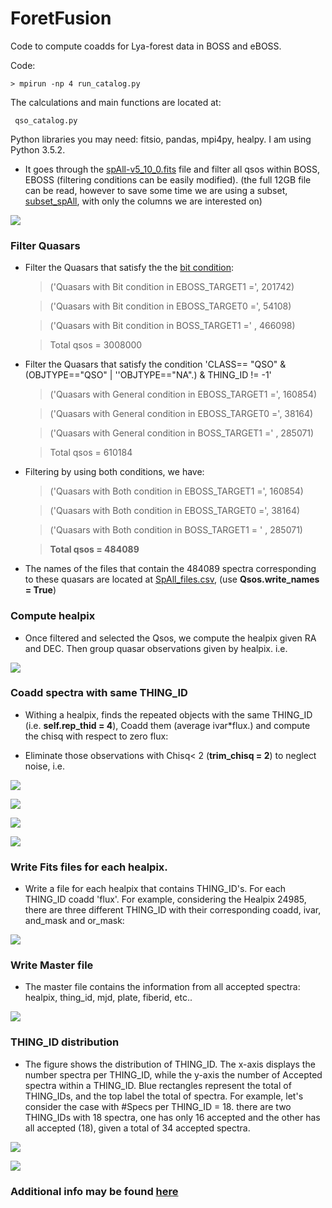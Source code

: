 # ForetFusion
Code to compute coadds for Lya-forest data in BOSS and eBOSS. 

Code:

    > mpirun -np 4 run_catalog.py

The calculations and main functions are located at:

     qso_catalog.py
     
Python libraries you may need: fitsio, pandas, mpi4py, healpy. I am using Python 3.5.2.

* It goes through the [spAll-v5_10_0.fits](https://data.sdss.org/sas/ebosswork/eboss/spectro/redux/v5_10_0/spAll-v5_10_0.fits) file and filter all qsos within BOSS, EBOSS (filtering conditions can be easily modified).
(the full 12GB file can be read, however to save some time we are using a subset, [subset_spAll](www.cosmo.bnl.gov/www/jvazquez/forest/subset_spAll-v5_10_0.csv), with only the columns we are interested on)

![](https://github.com/ja-vazquez/ForetFusion/blob/master/figs/Filters.jpg )

### Filter Quasars

* Filter the Quasars that satisfy the the [bit condition](http://www.sdss.org/dr12/algorithms/bitmasks/#BOSSTILE_STATUS): 

    > ('Quasars with Bit condition in EBOSS_TARGET1 =', 201742)
    
    > ('Quasars with Bit condition in EBOSS_TARGET0 =', 54108)
    
    > ('Quasars with Bit condition in BOSS_TARGET1 =' , 466098)
    
    > Total qsos = 3008000

* Filter the Quasars that satisfy the condition  'CLASS== "QSO" & (OBJTYPE=="QSO" | ''OBJTYPE=="NA".) & THING_ID != -1'
    
    > ('Quasars with General condition in EBOSS_TARGET1 =', 160854)
    
    > ('Quasars with General condition in EBOSS_TARGET0 =', 38164)
    
    > ('Quasars with General condition in BOSS_TARGET1 =' , 285071)
    
    > Total qsos = 610184
    
    
* Filtering by using both conditions, we have:

    > ('Quasars with Both condition in EBOSS_TARGET1 =', 160854)
    
    > ('Quasars with Both condition in EBOSS_TARGET0 =', 38164)
    
    > ('Quasars with Both condition in BOSS_TARGET1 = ' , 285071)
    
    > **Total qsos = 484089**

* The names of the files that contain the 484089 spectra corresponding to these quasars are located at [SpAll_files.csv](www.cosmo.bnl.gov/www/jvazquez/forest/SpAll_files.csv), (use 
    **Qsos.write_names = True**)

### Compute healpix

* Once filtered and selected the Qsos, we compute the healpix given RA and DEC. Then group quasar observations given by healpix.
i.e. 

![](https://github.com/ja-vazquez/ForetFusion/blob/master/figs/THING_ID.jpg )


### Coadd spectra with same THING_ID

* Withing a healpix, finds the repeated objects with the same THING_ID (i.e. **self.rep_thid = 4**), Coadd them (average ivar*flux.) and compute the chisq with respect to zero flux:

* Eliminate those observations with Chisq< 2 (**trim_chisq  = 2**) to neglect noise, i.e.






![](https://github.com/ja-vazquez/ForetFusion/blob/master/figs/THING_ID_1info.jpg)

![](https://github.com/ja-vazquez/ForetFusion/blob/master/figs/THING_ID_1.jpg)

![](https://github.com/ja-vazquez/ForetFusion/blob/master/figs/THING_ID_2.jpg)

![](https://github.com/ja-vazquez/ForetFusion/blob/master/figs/THING_ID_3.jpg)




### Write Fits files for each healpix.

* Write a file for each healpix that contains THING_ID's. For each THING_ID coadd 'flux'. For example, considering the Healpix 24985, there are three different THING_ID with their corresponding coadd, ivar, and_mask and or_mask:
	
![](https://github.com/ja-vazquez/ForetFusion/blob/master/figs/healpix.jpg)



### Write Master file

* The master file contains the information from all accepted spectra:
 healpix, thing_id, mjd, plate, fiberid, etc.. 

![](https://github.com/ja-vazquez/ForetFusion/blob/master/figs/master.jpg)


### THING_ID distribution

* The figure shows the distribution of THING_ID. The x-axis displays the number
 spectra per THING_ID, while the y-axis the number of Accepted spectra within a THING_ID. Blue rectangles represent the total of THING_IDs, and the top label the total of spectra. 
 For example, let's consider the case with #Specs per THING_ID = 18.
 there are two THING_IDs with 18 spectra, one has only 16 accepted and the other has all accepted (18), given a total of 34 accepted spectra.
 

![](https://github.com/ja-vazquez/ForetFusion/blob/master/figs/dist.jpg)

![](http://www.cosmo.bnl.gov/www/jvazquez/forest/File_dist.jpg)


### Additional info may be found [here](http://www.cosmo.bnl.gov/www/jvazquez/forest/)
